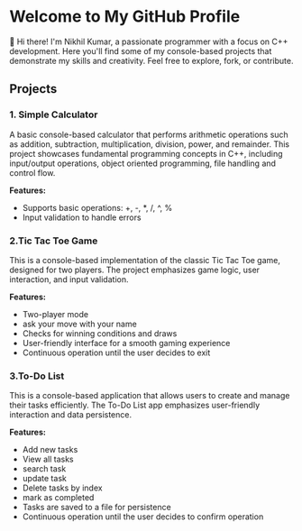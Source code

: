 # Welcome to My GitHub Profile

👋 Hi there! I'm Nikhil Kumar, a passionate programmer with a focus on C++ development. Here you'll find some of my console-based projects that demonstrate my skills and creativity. Feel free to explore, fork, or contribute.



## Projects



### 1. Simple Calculator
A basic console-based calculator that performs arithmetic operations such as addition, subtraction, multiplication, division, power, and remainder. This project showcases fundamental programming concepts in C++, including input/output operations, object oriented programming, file handling and control flow.

**Features:**
- Supports basic operations: +, -, *, /, ^, %
- Input validation to handle errors



### 2.Tic Tac Toe Game
This is a console-based implementation of the classic Tic Tac Toe game, designed for two players. The project emphasizes game logic, user interaction, and input validation.

**Features:**
- Two-player mode
- ask your move with your name
- Checks for winning conditions and draws
- User-friendly interface for a smooth gaming experience
- Continuous operation until the user decides to exit
  


### 3.To-Do List
This is a console-based application that allows users to create and manage their tasks efficiently. The To-Do List app emphasizes user-friendly interaction and data persistence.

**Features:**
- Add new tasks
- View all tasks
- search task
- update task
- Delete tasks by index
- mark as completed
- Tasks are saved to a file for persistence
- Continuous operation until the user decides to confirm operation

